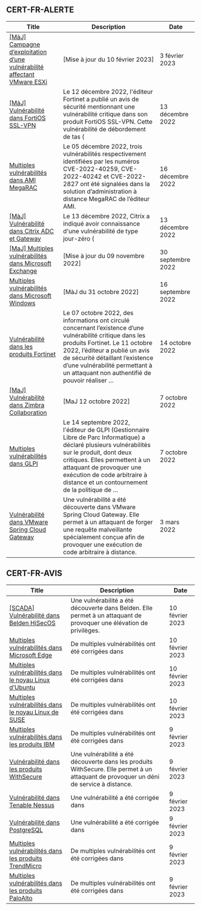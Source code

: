 
## CERT-FR-ALERTE
|Title|Description|Date|
|---|---|---|
| [[MàJ] Campagne d’exploitation d’une vulnérabilité affectant VMware ESXi](https://www.cert.ssi.gouv.fr/alerte/CERTFR-2023-ALE-015/) | [Mise à jour du 10 février 2023] | 3 février 2023 |
| [[MàJ] Vulnérabilité dans FortiOS SSL-VPN](https://www.cert.ssi.gouv.fr/alerte/CERTFR-2022-ALE-012/) | Le 12 décembre 2022, l'éditeur Fortinet a publié un avis de sécurité mentionnant une vulnérabilité critique dans son produit FortiOS SSL-VPN. Cette vulnérabilité de débordement de tas ( | 13 décembre 2022 |
| [Multiples vulnérabilités dans AMI MegaRAC](https://www.cert.ssi.gouv.fr/alerte/CERTFR-2022-ALE-014/) | Le 05 décembre 2022, trois vulnérabilités respectivement identifiées par les numéros CVE-2022-40259, CVE-2022-40242 et CVE-2022-2827 ont été signalées dans la solution d’administration à distance MegaRAC de l’éditeur AMI. | 16 décembre 2022 |
| [[MàJ] Vulnérabilité dans Citrix ADC et Gateway](https://www.cert.ssi.gouv.fr/alerte/CERTFR-2022-ALE-013/) | Le 13 décembre 2022, Citrix a indiqué avoir connaissance d'une vulnérabilité de type jour-zéro ( | 13 décembre 2022 |
| [[MaJ] Multiples vulnérabilités dans Microsoft Exchange](https://www.cert.ssi.gouv.fr/alerte/CERTFR-2022-ALE-008/) | [Mise à jour du 09 novembre 2022] | 30 septembre 2022 |
| [Multiples vulnérabilités dans Microsoft Windows](https://www.cert.ssi.gouv.fr/alerte/CERTFR-2022-ALE-007/) | [MàJ du 31 octobre 2022] | 16 septembre 2022 |
| [Vulnérabilité dans les produits Fortinet](https://www.cert.ssi.gouv.fr/alerte/CERTFR-2022-ALE-011/) | Le 07 octobre 2022, des informations ont circulé concernant l’existence d’une vulnérabilité critique dans les produits Fortinet. Le 11 octobre 2022, l’éditeur a publié un avis de sécurité détaillant l’existence d’une vulnérabilité permettant à un attaquant non authentifié de pouvoir réaliser … | 14 octobre 2022 |
| [[MaJ] Vulnérabilité dans Zimbra Collaboration](https://www.cert.ssi.gouv.fr/alerte/CERTFR-2022-ALE-009/) | [MaJ 12 octobre 2022]  | 7 octobre 2022 |
| [Multiples vulnérabilités dans GLPI](https://www.cert.ssi.gouv.fr/alerte/CERTFR-2022-ALE-010/) | Le 14 septembre 2022, l'éditeur de GLPI (Gestionnaire Libre de Parc Informatique) a déclaré plusieurs vulnérabilités sur le produit, dont deux critiques. Elles permettent à un attaquant de provoquer une exécution de code arbitraire à distance et un contournement de la politique de … | 7 octobre 2022 |
| [Vulnérabilité dans VMware Spring Cloud Gateway](https://www.cert.ssi.gouv.fr/alerte/CERTFR-2022-ALE-002/) | Une vulnérabilité a été découverte dans VMware Spring Cloud Gateway. Elle permet à un attaquant de forger une requête malveillante spécialement conçue afin de provoquer une exécution de code arbitraire à distance. | 3 mars 2022 |
## CERT-FR-AVIS
|Title|Description|Date|
|---|---|---|
| [[SCADA] Vulnérabilité dans Belden HiSecOS](https://www.cert.ssi.gouv.fr/avis/CERTFR-2023-AVI-0114/) | Une vulnérabilité a été découverte dans Belden. Elle permet à un attaquant de provoquer une élévation de privilèges. | 10 février 2023 |
| [Multiples vulnérabilités dans Microsoft Edge](https://www.cert.ssi.gouv.fr/avis/CERTFR-2023-AVI-0113/) | De multiples vulnérabilités ont été corrigées dans  | 10 février 2023 |
| [Multiples vulnérabilités dans le noyau Linux d’Ubuntu](https://www.cert.ssi.gouv.fr/avis/CERTFR-2023-AVI-0112/) | De multiples vulnérabilités ont été corrigées dans  | 10 février 2023 |
| [Multiples vulnérabilités dans le noyau Linux de SUSE](https://www.cert.ssi.gouv.fr/avis/CERTFR-2023-AVI-0111/) | De multiples vulnérabilités ont été corrigées dans  | 10 février 2023 |
| [Multiples vulnérabilités dans les produits IBM](https://www.cert.ssi.gouv.fr/avis/CERTFR-2023-AVI-0110/) | De multiples vulnérabilités ont été corrigées dans  | 9 février 2023 |
| [Vulnérabilité dans les produits WithSecure](https://www.cert.ssi.gouv.fr/avis/CERTFR-2023-AVI-0109/) | Une vulnérabilité a été découverte dans les produits WithSecure. Elle permet à un attaquant de provoquer un déni de service à distance. | 9 février 2023 |
| [Vulnérabilité dans Tenable Nessus](https://www.cert.ssi.gouv.fr/avis/CERTFR-2023-AVI-0108/) | Une vulnérabilité a été corrigée dans  | 9 février 2023 |
| [Vulnérabilité dans PostgreSQL](https://www.cert.ssi.gouv.fr/avis/CERTFR-2023-AVI-0107/) | Une vulnérabilité a été corrigée dans  | 9 février 2023 |
| [Multiples vulnérabilités dans les produits TrendMicro](https://www.cert.ssi.gouv.fr/avis/CERTFR-2023-AVI-0106/) | De multiples vulnérabilités ont été corrigées dans  | 9 février 2023 |
| [Multiples vulnérabilités dans les produits PaloAlto](https://www.cert.ssi.gouv.fr/avis/CERTFR-2023-AVI-0105/) | De multiples vulnérabilités ont été corrigées dans  | 9 février 2023 |
